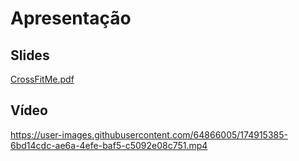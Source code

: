# Apresentação

## Slides
[CrossFitMe.pdf](https://github.com/ICEI-PUC-Minas-PMV-ADS/pmv-ads-2022-1-e3-proj-mov-t3-crossfitme/files/8953388/CrossFitMe.pdf)

## Vídeo
https://user-images.githubusercontent.com/64866005/174915385-6bd14cdc-ae6a-4efe-baf5-c5092e08c751.mp4

